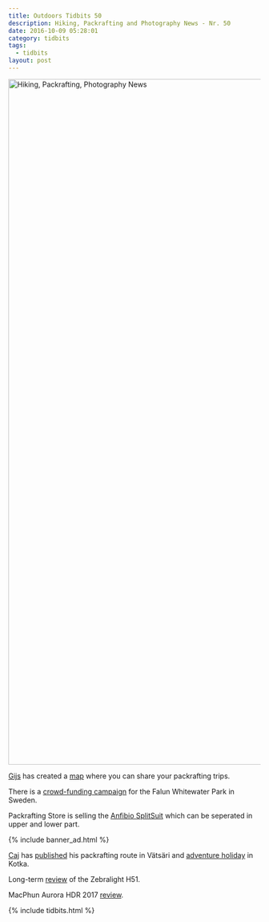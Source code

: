 ```yaml
---
title: Outdoors Tidbits 50
description: Hiking, Packrafting and Photography News - Nr. 50
date: 2016-10-09 05:28:01
category: tidbits
tags:
  - tidbits
layout: post
---
```


<a data-flickr-embed="true"  href="https://www.flickr.com/photos/90204224@N07/15432207786/in/album-72157648741085496/" title="First Finnish Packraft Gathering"><img src="https://c3.staticflickr.com/6/5599/15432207786_870d074831_k.jpg" width="2048" height="1367" alt="Hiking, Packrafting, Photography News"></a><script async src="//embedr.flickr.com/assets/client-code.js" charset="utf-8"></script>

[Gijs](https://www.facebook.com/gijs.dingemans) has created a [map](https://www.google.com/maps/d/edit?mid=1lXvpJSsypoBImg5B1rA8eH4N8JA) where you can share your packrafting trips.

There is a [crowd-funding campaign](http://faluvildvattenpark.se/) for the Falun Whitewater Park in Sweden.

Packrafting Store is selling the [Anfibio SplitSuit](http://www.packrafting-store.de/Clothing/Anfibio-SplitSuit::705.html) which can be seperated in upper and lower part.
<!--more-->
{% include banner_ad.html %}

[Caj](https://www.facebook.com/caj.koskinen) has [published](http://caide.kuvat.fi/blog/49/Our+packrafting+route+in+V%C3%A4ts%C3%A4ri/) his packrafting route in Vätsäri and [adventure holiday](http://caide.kuvat.fi/blog/50/Adventure+Holiday+in+Kotka/) in Kotka.

Long-term [review](https://sticksblog.com/2016/10/05/long-term-review-zebralight-h51/) of the Zebralight H51.

MacPhun Aurora HDR 2017 [review](http://www.techradar.com/reviews/pc-mac/software/graphics-and-media-software/image-editing-software/macphun-aurora-hdr-2017-1329760/review).

{% include tidbits.html %}
